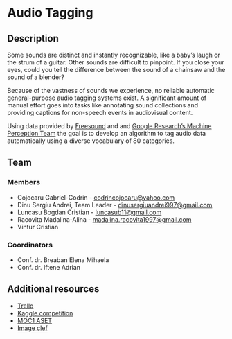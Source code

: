 # Audio Tagging

## Description

Some sounds are distinct and instantly recognizable, like a baby’s laugh or the strum of a guitar. Other sounds are difficult to pinpoint. If you close your eyes, could you tell the difference between the sound of a chainsaw and the sound of a blender?

Because of the vastness of sounds we experience, no reliable automatic general-purpose audio tagging systems exist. A significant amount of manual effort goes into tasks like annotating sound collections and providing captions for non-speech events in audiovisual content.

Using data provided by [Freesound](https://freesound.org/) and and [Google Research’s Machine Perception Team](https://ai.google/research/teams/perception) the goal is to develop an algorithm to tag audio data automatically using a diverse vocabulary of 80 categories.

## Team

### Members

- Cojocaru Gabriel-Codrin - codrincojocaru@yahoo.com
- Dinu Sergiu Andrei, Team Leader - dinusergiuandrei997@gmail.com
- Luncasu Bogdan Cristian - luncasub11@gmail.com
- Racovita Madalina-Alina - madalina.racovita1997@gmail.com
- Vintur Cristian

### Coordinators

- Conf. dr. Breaban Elena Mihaela
- Conf. dr. Iftene Adrian

## Additional resources

- [Trello](https://trello.com/b/phl7r8hL/moc1-aset-project)
- [Kaggle competition](https://www.kaggle.com/c/freesound-audio-tagging-2019)
- [MOC1 ASET](https://profs.info.uaic.ro/~adiftene/Scoala/2020/ASET/index.html)
- [Image clef](https://www.imageclef.org/)
